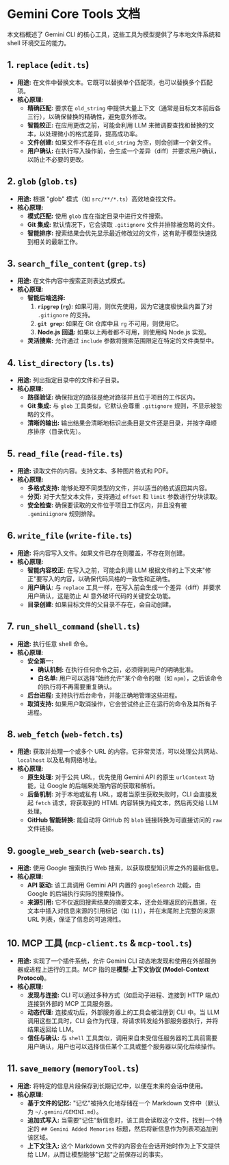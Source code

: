 # Gemini Core Tools 文档

本文档概述了 Gemini CLI 的核心工具，这些工具为模型提供了与本地文件系统和 shell
环境交互的能力。

## 1. `replace` (`edit.ts`)

- **用途:** 在文件中替换文本。它既可以替换单个匹配项，也可以替换多个匹配项。
- **核心原理:**
  - **精确匹配:** 要求在 `old_string`
    中提供大量上下文（通常是目标文本前后各三行），以确保替换的精确性，避免意外修改。
  - **智能校正:** 在应用更改之前，可能会利用 LLM
    来微调要查找和替换的文本，以处理微小的格式差异，提高成功率。
  - **文件创建:** 如果文件不存在且 `old_string` 为空，则会创建一个新文件。
  - **用户确认:**
    在执行写入操作前，会生成一个差异（diff）并要求用户确认，以防止不必要的更改。

## 2. `glob` (`glob.ts`)

- **用途:** 根据 "glob" 模式（如 `src/**/*.ts`）高效地查找文件。
- **核心原理:**
  - **模式匹配:** 使用 `glob` 库在指定目录中进行文件搜索。
  - **Git 集成:** 默认情况下，它会读取 `.gitignore` 文件并排除被忽略的文件。
  - **智能排序:**
    搜索结果会优先显示最近修改过的文件，这有助于模型快速找到相关的最新工作。

## 3. `search_file_content` (`grep.ts`)

- **用途:** 在文件内容中搜索正则表达式模式。
- **核心原理:**
  - **智能后端选择:**
    1. **`ripgrep` (`rg`):** 如果可用，则优先使用，因为它速度极快且内置了对
       `.gitignore` 的支持。
    2. **`git grep`:** 如果在 Git 仓库中且 `rg` 不可用，则使用它。
    3. **Node.js 回退:** 如果以上两者都不可用，则使用纯 Node.js 实现。
  - **灵活搜索:** 允许通过 `include` 参数将搜索范围限定在特定的文件类型中。

## 4. `list_directory` (`ls.ts`)

- **用途:** 列出指定目录中的文件和子目录。
- **核心原理:**
  - **路径验证:** 确保指定的路径是绝对路径并且位于项目的工作区内。
  - **Git 集成:** 与 `glob` 工具类似，它默认会尊重 `.gitignore`
    规则，不显示被忽略的文件。
  - **清晰的输出:**
    输出结果会清晰地标识出条目是文件还是目录，并按字母顺序排序（目录优先）。

## 5. `read_file` (`read-file.ts`)

- **用途:** 读取文件的内容。支持文本、多种图片格式和 PDF。
- **核心原理:**
  - **多格式支持:** 能够处理不同类型的文件，并以适当的格式返回其内容。
  - **分页:** 对于大型文本文件，支持通过 `offset` 和 `limit` 参数进行分块读取。
  - **安全检查:** 确保要读取的文件位于项目工作区内，并且没有被 `.geminiignore`
    规则排除。

## 6. `write_file` (`write-file.ts`)

- **用途:** 将内容写入文件。如果文件已存在则覆盖，不存在则创建。
- **核心原理:**
  - **智能内容校正:** 在写入之前，可能会利用 LLM
    根据文件的上下文来"修正"要写入的内容，以确保代码风格的一致性和正确性。
  - **用户确认:** 与 `replace`
    工具一样，在写入前会生成一个差异（diff）并要求用户确认，这是防止 AI
    意外破坏代码的关键安全功能。
  - **目录创建:** 如果目标文件的父目录不存在，会自动创建。

## 7. `run_shell_command` (`shell.ts`)

- **用途:** 执行任意 shell 命令。
- **核心原理:**
  - **安全第一:**
    - **确认机制:** 在执行任何命令之前，必须得到用户的明确批准。
    - **白名单:** 用户可以选择"始终允许"某个命令的根（如
      `npm`），之后该命令的执行将不再需要重复确认。
  - **后台进程:** 支持执行后台命令，并能正确地管理这些进程。
  - **取消支持:** 如果用户取消操作，它会尝试终止正在运行的命令及其所有子进程。

## 8. `web_fetch` (`web-fetch.ts`)

- **用途:** 获取并处理一个或多个 URL
  的内容。它非常灵活，可以处理公共网站、`localhost` 以及私有网络地址。
- **核心原理:**
  - **原生处理:** 对于公共 URL，优先使用 Gemini API 的原生 `urlContext` 功能，让
    Google 的后端来处理内容的获取和解析。
  - **后备机制:** 对于本地或私有 URL，或者当原生获取失败时，CLI 会直接发起
    `fetch` 请求，将获取到的 HTML 内容转换为纯文本，然后再交给 LLM 处理。
  - **GitHub 智能转换:** 能自动将 GitHub 的 `blob` 链接转换为可直接访问的 `raw`
    文件链接。

## 9. `google_web_search` (`web-search.ts`)

- **用途:** 使用 Google 搜索执行 Web 搜索，以获取模型知识库之外的最新信息。
- **核心原理:**
  - **API 驱动:** 该工具调用 Gemini API 内置的 `googleSearch` 功能，由 Google
    的后端执行实际的搜索操作。
  - **来源引用:**
    它不仅返回搜索结果的摘要文本，还会处理返回的元数据，在文本中插入对信息来源的引用标记（如
    `[1]`），并在末尾附上完整的来源 URL 列表，保证了信息的可追溯性。

## 10. MCP 工具 (`mcp-client.ts` & `mcp-tool.ts`)

- **用途:** 实现了一个插件系统，允许 Gemini CLI
  动态地发现和使用在外部服务器或进程上运行的工具。MCP 指的是**模型-上下文协议
  (Model-Context Protocol)**。
- **核心原理:**
  - **发现与连接:** CLI 可以通过多种方式（如启动子进程、连接到 HTTP
    端点）连接到外部的 MCP 工具服务器。
  - **动态代理:** 连接成功后，外部服务器上的工具会被注册到 CLI 中。当 LLM
    调用这些工具时，CLI 会作为代理，将请求转发给外部服务器执行，并将结果返回给
    LLM。
  - **信任与确认:** 与 `shell`
    工具类似，调用来自未受信任服务器的工具前需要用户确认，用户也可以选择信任某个工具或整个服务器以简化后续操作。

## 11. `save_memory` (`memoryTool.ts`)

- **用途:** 将特定的信息片段保存到长期记忆中，以便在未来的会话中使用。
- **核心原理:**
  - **基于文件的记忆:** "记忆"被持久化地存储在一个 Markdown 文件中（默认为
    `~/.gemini/GEMINI.md`）。
  - **追加式写入:** 当需要"记住"新信息时，该工具会读取这个文件，找到一个特定的
    `## Gemini Added Memories` 标题，然后将新信息作为列表项追加到该区域。
  - **上下文注入:** 这个 Markdown 文件的内容会在会话开始时作为上下文提供给
    LLM，从而让模型能够"记起"之前保存过的事实。

